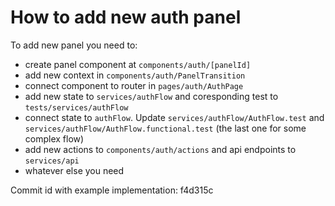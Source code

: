 # How to add new auth panel

To add new panel you need to:

* create panel component at `components/auth/[panelId]`
* add new context in `components/auth/PanelTransition`
* connect component to router in `pages/auth/AuthPage`
* add new state to `services/authFlow` and coresponding test to `tests/services/authFlow`
* connect state to `authFlow`. Update `services/authFlow/AuthFlow.test` and `services/authFlow/AuthFlow.functional.test` (the last one for some complex flow)
* add new actions to `components/auth/actions` and api endpoints to `services/api`
* whatever else you need

Commit id with example implementation: f4d315c
